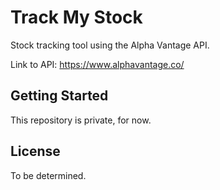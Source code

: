 # Track My Stock

Stock tracking tool using the Alpha Vantage API.

Link to API: <a href="https://www.alphavantage.co/" target="_blank">https://www.alphavantage.co/ </a>

## Getting Started

This repository is private, for now.

## License

To be determined.
